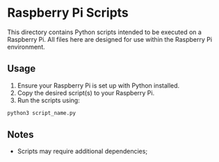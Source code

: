 # Raspberry Pi Scripts

This directory contains Python scripts intended to be executed on a Raspberry Pi. All files here are designed for use within the Raspberry Pi environment.

## Usage

1. Ensure your Raspberry Pi is set up with Python installed.
2. Copy the desired script(s) to your Raspberry Pi.
3. Run the scripts using:

```bash
python3 script_name.py
```

## Notes

- Scripts may require additional dependencies;
